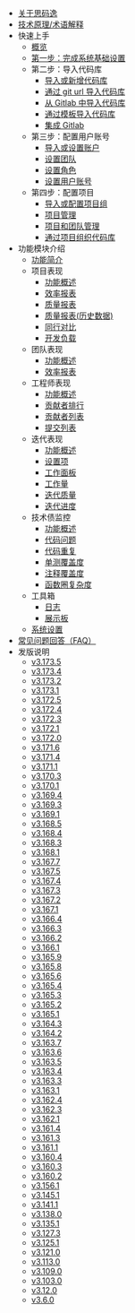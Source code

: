 <!-- markdownlint-disable MD007 -->
<!-- markdownlint-disable MD041 -->
<!-- markdownlint-disable -->
<!-- 发版说明会自动更新，请勿手动修改（包括发版说明的注释行） -->

- [关于思码逸](/introduction/what_is_merico.md)
- [技术原理/术语解释](/introduction/terms_explanation.md)
- 快速上手
  - [概览](/quick_start/overview.md)
  - [第一步：完成系统基础设置](/quick_start/step_1/0_system_configurations.md)
  - 第二步：导入代码库
    - [导入或新增代码库](/quick_start/step_2/0_import_or_new_repository.md)
    - [通过 git url 导入代码库](/quick_start/step_2/1_new_repository_from_git_url.md)
    - [从 Gitlab 中导入代码库](/quick_start/step_2/2_import_repository_from_Gitlab.md)
    - [通过模板导入代码库](/quick_start/step_2/3_import_repository_from_template.md)
    - [集成 Gitlab](/quick_start/step_2/4_GitLab_integration.md)
  - 第三步：配置用户账号
    - [导入或设置账户](/quick_start/step_3/0_import_or_new_account.md)
    - [设置团队](/quick_start/step_3/1_team_setup.md)
    - [设置角色](/quick_start/step_3/2_role_setup.md)
    - [设置用户账号](/quick_start/step_3/3_account_setup.md)
  - 第四步：配置项目
    - [导入或配置项目组](/quick_start/step_4/0_import_or_setup_project.md)
    - [项目管理](/quick_start/step_4/1_project_group_management.md)
    - [项目和团队管理](/quick_start/step_4/2_project_group_and_user_team_management.md)
    - [通过项目组织代码库](/quick_start/step_4/3_project_group_repository_management.md)
- 功能模块介绍
  - [功能简介](/introduction/workspace_introduction.md)
  - 项目表现
    - [功能概述](/project_performance/0_projects_main.md)
    - [效率报表](/project_performance/1_efficiency_report.md)
    - [质量报表](/project_performance/2_quality_report.md)
    - [质量报表(历史数据)](/project_performance/3_quality_report_history.md)
    - [同行对比](/project_performance/4_industry.md)
    - [开发负载](/project_performance/5_development_load.md)
  - 团队表现
    - [功能概述](/team_performance/0_team_main.md)
    - [效率报表](/team_performance/1_efficiency_report.md)
  - 工程师表现
    - [功能概述](/developer_performance/0_developer_main.md)
    - [贡献者排行](/developer_performance/1_developer_ranking.md)
    - [贡献者列表](/developer_performance/2_developer_list.md)
    - [提交列表](/developer_performance/3_commit_list.md)
  - 迭代表现
    - [功能概述](/sprint/0_sprint_main.md)
    - [设置项](/sprint/1_setup.md)
    - [工作面板](/sprint/2_sprint_dashboard.md)
    - [工作量](/sprint/3_sprint_workLoad.md)
    - [迭代质量](/sprint/4_sprint_quality.md)
    - [迭代进度](/sprint/5_sprint_progress.md)
  - 技术债监控
    - [功能概述](/debt_monitoring/0_tech_debts_main.md)
    - [代码问题](/debt_monitoring/1_code_issues.md)
    - [代码重复](/debt_monitoring/2_code_duplicates.md)
    - [单测覆盖度](/debt_monitoring/3_test_coverage.md)
    - [注释覆盖度](/debt_monitoring/4_doc_coverage.md)
    - [函数圈复杂度](/debt_monitoring/5_func_complexity.md)
  - 工具箱
    - [日志](/tool_box/0_log.md)
    - [展示板](/tool_box/1_display_board.md)
  - [系统设置](/settings/0_settings_main.md)
- [常见问题回答（FAQ）](/FAQ2022.md)
- 发版说明
  <!-- 发版说明开始 -->
  - [v3.173.5](/release_notes/v3.173.5.md)
  - [v3.173.4](/release_notes/v3.173.4.md)
  - [v3.173.2](/release_notes/v3.173.2.md)
  - [v3.173.1](/release_notes/v3.173.1.md)
  - [v3.172.5](/release_notes/v3.172.5.md)
  - [v3.172.4](/release_notes/v3.172.4.md)
  - [v3.172.3](/release_notes/v3.172.3.md)
  - [v3.172.1](/release_notes/v3.172.1.md)
  - [v3.172.0](/release_notes/v3.172.0.md)
  - [v3.171.6](/release_notes/v3.171.6.md)
  - [v3.171.4](/release_notes/v3.171.4.md)
  - [v3.171.1](/release_notes/v3.171.1.md)
  - [v3.170.3](/release_notes/v3.170.3.md)
  - [v3.170.1](/release_notes/v3.170.1.md)
  - [v3.169.4](/release_notes/v3.169.4.md)
  - [v3.169.3](/release_notes/v3.169.3.md)
  - [v3.169.1](/release_notes/v3.169.1.md)
  - [v3.168.5](/release_notes/v3.168.5.md)
  - [v3.168.4](/release_notes/v3.168.4.md)
  - [v3.168.3](/release_notes/v3.168.3.md)
  - [v3.168.1](/release_notes/v3.168.1.md)
  - [v3.167.7](/release_notes/v3.167.7.md)
  - [v3.167.5](/release_notes/v3.167.5.md)
  - [v3.167.4](/release_notes/v3.167.4.md)
  - [v3.167.3](/release_notes/v3.167.3.md)
  - [v3.167.2](/release_notes/v3.167.2.md)
  - [v3.167.1](/release_notes/v3.167.1.md)
  - [v3.166.4](/release_notes/v3.166.4.md)
  - [v3.166.3](/release_notes/v3.166.3.md)
  - [v3.166.2](/release_notes/v3.166.2.md)
  - [v3.166.1](/release_notes/v3.166.1.md)
  - [v3.165.9](/release_notes/v3.165.9.md)
  - [v3.165.8](/release_notes/v3.165.8.md)
  - [v3.165.6](/release_notes/v3.165.6.md)
  - [v3.165.4](/release_notes/v3.165.4.md)
  - [v3.165.3](/release_notes/v3.165.3.md)
  - [v3.165.2](/release_notes/v3.165.2.md)
  - [v3.165.1](/release_notes/v3.165.1.md)
  - [v3.164.3](/release_notes/v3.164.3.md)
  - [v3.164.2](/release_notes/v3.164.2.md)
  - [v3.163.7](/release_notes/v3.163.7.md)
  - [v3.163.6](/release_notes/v3.163.6.md)
  - [v3.163.5](/release_notes/v3.163.5.md)
  - [v3.163.4](/release_notes/v3.163.4.md)
  - [v3.163.3](/release_notes/v3.163.3.md)
  - [v3.163.1](/release_notes/v3.163.1.md)
  - [v3.162.4](/release_notes/v3.162.4.md)
  - [v3.162.3](/release_notes/v3.162.3.md)
  - [v3.162.1](/release_notes/v3.162.1.md)
  - [v3.161.4](/release_notes/v3.161.4.md)
  - [v3.161.3](/release_notes/v3.161.3.md)
  - [v3.161.1](/release_notes/v3.161.1.md)
  - [v3.160.4](/release_notes/v3.160.4.md)
  - [v3.160.3](/release_notes/v3.160.3.md)
  - [v3.160.2](/release_notes/v3.160.2.md)
  - [v3.156.1](/release_notes/v3.156.1.md)
  - [v3.145.1](/release_notes/v3.145.1.md)
  - [v3.141.1](/release_notes/v3.141.1.md)
  - [v3.138.0](/release_notes/v3.138.0.md)
  - [v3.135.1](/release_notes/v3.135.1.md)
  - [v3.127.3](/release_notes/v3.127.3.md)
  - [v3.125.1](/release_notes/v3.125.1.md)
  - [v3.121.0](/release_notes/v3.121.0.md)
  - [v3.113.0](/release_notes/v3.113.0.md)
  - [v3.109.0](/release_notes/v3.109.0.md)
  - [v3.103.0](/release_notes/v3.103.0.md)
  - [v3.12.0](/release_notes/v3.12.0.md)
  - [v3.6.0](/release_notes/v3.6.0.md)
  <!-- 发版说明结束 -->
